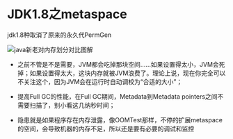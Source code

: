 # JDK1.8之metaspace
jdk1.8种取消了原来的永久代PermGen


![java新老对内存划分对比图解](http://s9.51cto.com/wyfs02/M02/24/3F/wKiom1NNx2OBMyxuAACoTamqmjg470.jpg)

- 之前不管是不是需要，JVM都会吃掉那块空间……如果设置得太小，JVM会死掉；如果设置得太大，这块内存就被JVM浪费了。理论上说，现在你完全可以不关注这个，因为JVM会在运行时自动调校为“合适的大小”；

- 提高Full GC的性能，在Full GC期间，Metadata到Metadata pointers之间不需要扫描了，别小看这几纳秒时间；

- 隐患就是如果程序存在内存泄露，像OOMTest那样，不停的扩展metaspace的空间，会导致机器的内存不足，所以还是要有必要的调试和监控